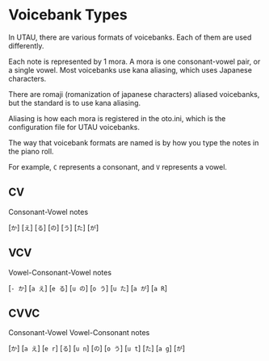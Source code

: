 # Voicebank Types

In UTAU, there are various formats of voicebanks. Each of them are used differently.

Each note is represented by 1 mora. A mora is one consonant-vowel pair, or a single vowel. Most voicebanks use kana aliasing, which uses Japanese characters.

There are romaji (romanization of japanese characters) aliased voicebanks, but the standard is to use kana aliasing.

Aliasing is how each mora is registered in the oto.ini, which is the configuration file for UTAU voicebanks.

The way that voicebank formats are named is by how you type the notes in the piano roll.

For example, `C` represents a consonant, and `V` represents a vowel.

## CV

Consonant-Vowel notes  

[`か`] [`え`] [`る`] [`の`] [`う`] [`た`] [`が`]

## VCV

Vowel-Consonant-Vowel notes

[`- か`] [`a え`] [`e る`] [`u の`] [`o う`] [`u た`] [`a が`] [`a R`]

## CVVC

Consonant-Vowel Vowel-Consonant notes

[`か`] [`a え`] [`e r`] [`る`] [`u n`] [`の`] [`o う`] [`u t`] [`た`] [`a g`] [`が`]

